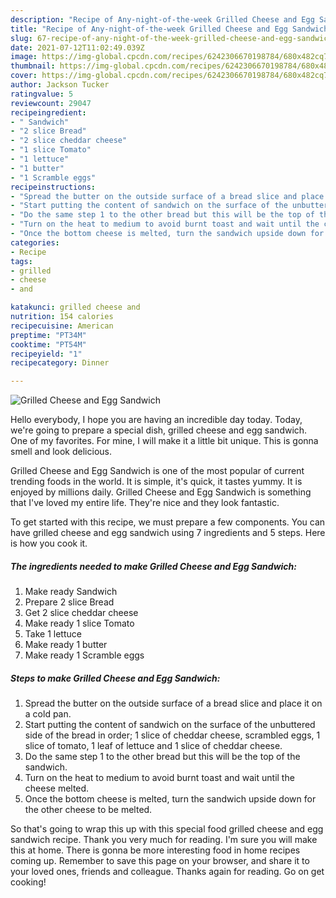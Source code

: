 ```yaml
---
description: "Recipe of Any-night-of-the-week Grilled Cheese and Egg Sandwich"
title: "Recipe of Any-night-of-the-week Grilled Cheese and Egg Sandwich"
slug: 67-recipe-of-any-night-of-the-week-grilled-cheese-and-egg-sandwich
date: 2021-07-12T11:02:49.039Z
image: https://img-global.cpcdn.com/recipes/6242306670198784/680x482cq70/grilled-cheese-and-egg-sandwich-recipe-main-photo.jpg
thumbnail: https://img-global.cpcdn.com/recipes/6242306670198784/680x482cq70/grilled-cheese-and-egg-sandwich-recipe-main-photo.jpg
cover: https://img-global.cpcdn.com/recipes/6242306670198784/680x482cq70/grilled-cheese-and-egg-sandwich-recipe-main-photo.jpg
author: Jackson Tucker
ratingvalue: 5
reviewcount: 29047
recipeingredient:
- " Sandwich"
- "2 slice Bread"
- "2 slice cheddar cheese"
- "1 slice Tomato"
- "1 lettuce"
- "1 butter"
- "1 Scramble eggs"
recipeinstructions:
- "Spread the butter on the outside surface of a bread slice and place it on a cold pan."
- "Start putting the content of sandwich on the surface of the unbuttered side of the bread in order; 1 slice of cheddar cheese, scrambled eggs, 1 slice of tomato, 1 leaf of lettuce and 1 slice of cheddar cheese."
- "Do the same step 1 to the other bread but this will be the top of the sandwich."
- "Turn on the heat to medium to avoid burnt toast and wait until the cheese melted."
- "Once the bottom cheese is melted, turn the sandwich upside down for the other cheese to be melted."
categories:
- Recipe
tags:
- grilled
- cheese
- and

katakunci: grilled cheese and 
nutrition: 154 calories
recipecuisine: American
preptime: "PT34M"
cooktime: "PT54M"
recipeyield: "1"
recipecategory: Dinner

---
```



![Grilled Cheese and Egg Sandwich](https://img-global.cpcdn.com/recipes/6242306670198784/680x482cq70/grilled-cheese-and-egg-sandwich-recipe-main-photo.jpg)

Hello everybody, I hope you are having an incredible day today. Today, we're going to prepare a special dish, grilled cheese and egg sandwich. One of my favorites. For mine, I will make it a little bit unique. This is gonna smell and look delicious.

Grilled Cheese and Egg Sandwich is one of the most popular of current trending foods in the world. It is simple, it's quick, it tastes yummy. It is enjoyed by millions daily. Grilled Cheese and Egg Sandwich is something that I've loved my entire life. They're nice and they look fantastic.




To get started with this recipe, we must prepare a few components. You can have grilled cheese and egg sandwich using 7 ingredients and 5 steps. Here is how you cook it.

<!--inarticleads1-->

##### The ingredients needed to make Grilled Cheese and Egg Sandwich:

1. Make ready  Sandwich
1. Prepare 2 slice Bread
1. Get 2 slice cheddar cheese
1. Make ready 1 slice Tomato
1. Take 1 lettuce
1. Make ready 1 butter
1. Make ready 1 Scramble eggs




<!--inarticleads2-->

##### Steps to make Grilled Cheese and Egg Sandwich:

1. Spread the butter on the outside surface of a bread slice and place it on a cold pan.
1. Start putting the content of sandwich on the surface of the unbuttered side of the bread in order; 1 slice of cheddar cheese, scrambled eggs, 1 slice of tomato, 1 leaf of lettuce and 1 slice of cheddar cheese.
1. Do the same step 1 to the other bread but this will be the top of the sandwich.
1. Turn on the heat to medium to avoid burnt toast and wait until the cheese melted.
1. Once the bottom cheese is melted, turn the sandwich upside down for the other cheese to be melted.




So that's going to wrap this up with this special food grilled cheese and egg sandwich recipe. Thank you very much for reading. I'm sure you will make this at home. There is gonna be more interesting food in home recipes coming up. Remember to save this page on your browser, and share it to your loved ones, friends and colleague. Thanks again for reading. Go on get cooking!
